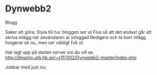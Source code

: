 # Dynwebb2
Blogg


Saker att göra;
Styla till hur bloggen ser ut
Fixa så att det endast går att skriva inlägg när användaren är inloggad
Redigera och ta bort inlägg fungerar ok nu, men ser väldigt fult ut. 

Har lagt upp på skolan server om du vill se.
http://bhsphp.utb.hb.se/~s151302/Dynwebb2-master/index.php

Jobbar med just nu;
